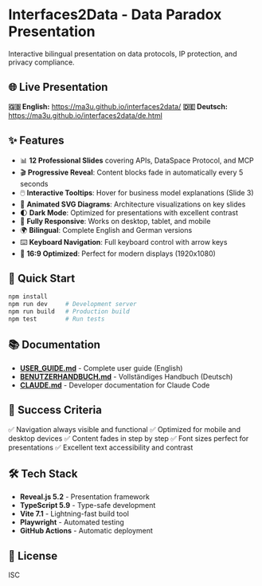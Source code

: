 # Interfaces2Data - Data Paradox Presentation

Interactive bilingual presentation on data protocols, IP protection, and privacy compliance.

## 🌐 Live Presentation

**🇬🇧 English:** https://ma3u.github.io/interfaces2data/
**🇩🇪 Deutsch:** https://ma3u.github.io/interfaces2data/de.html

## ✨ Features

- 📊 **12 Professional Slides** covering APIs, DataSpace Protocol, and MCP
- 🎬 **Progressive Reveal**: Content blocks fade in automatically every 5 seconds
- 🖱️ **Interactive Tooltips**: Hover for business model explanations (Slide 3)
- 🎨 **Animated SVG Diagrams**: Architecture visualizations on key slides
- 🌓 **Dark Mode**: Optimized for presentations with excellent contrast
- 📱 **Fully Responsive**: Works on desktop, tablet, and mobile
- 🌍 **Bilingual**: Complete English and German versions
- ⌨️ **Keyboard Navigation**: Full keyboard control with arrow keys
- 🎯 **16:9 Optimized**: Perfect for modern displays (1920x1080)

## 🚀 Quick Start

```bash
npm install
npm run dev     # Development server
npm run build   # Production build
npm test        # Run tests
```

## 📚 Documentation

- **[USER_GUIDE.md](USER_GUIDE.md)** - Complete user guide (English)
- **[BENUTZERHANDBUCH.md](BENUTZERHANDBUCH.md)** - Vollständiges Handbuch (Deutsch)
- **[CLAUDE.md](CLAUDE.md)** - Developer documentation for Claude Code

## 🎯 Success Criteria

✅ Navigation always visible and functional
✅ Optimized for mobile and desktop devices
✅ Content fades in step by step
✅ Font sizes perfect for presentations
✅ Excellent text accessibility and contrast

## 🛠️ Tech Stack

- **Reveal.js 5.2** - Presentation framework
- **TypeScript 5.9** - Type-safe development
- **Vite 7.1** - Lightning-fast build tool
- **Playwright** - Automated testing
- **GitHub Actions** - Automatic deployment

## 📝 License

ISC
